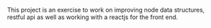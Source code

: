 This project is an exercise to work on improving node data structures, restful api as well as working with a reactjs for the front end.
